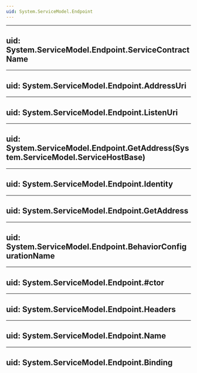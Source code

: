 ```yaml
---
uid: System.ServiceModel.Endpoint
---
```


---
uid: System.ServiceModel.Endpoint.ServiceContractName
---

---
uid: System.ServiceModel.Endpoint.AddressUri
---

---
uid: System.ServiceModel.Endpoint.ListenUri
---

---
uid: System.ServiceModel.Endpoint.GetAddress(System.ServiceModel.ServiceHostBase)
---

---
uid: System.ServiceModel.Endpoint.Identity
---

---
uid: System.ServiceModel.Endpoint.GetAddress
---

---
uid: System.ServiceModel.Endpoint.BehaviorConfigurationName
---

---
uid: System.ServiceModel.Endpoint.#ctor
---

---
uid: System.ServiceModel.Endpoint.Headers
---

---
uid: System.ServiceModel.Endpoint.Name
---

---
uid: System.ServiceModel.Endpoint.Binding
---
